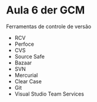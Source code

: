 # Aula 6 der GCM

Ferramentas de controle de versão

* RCV
* Perfoce
* CVS
* Source Safe
* Bazaar
* SVN
* Mercurial
* Clear Case
* Git
* Visual Studio Team Services
